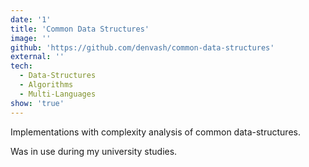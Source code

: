 ```yaml
---
date: '1'
title: 'Common Data Structures'
image: ''
github: 'https://github.com/denvash/common-data-structures'
external: ''
tech:
  - Data-Structures
  - Algorithms
  - Multi-Languages
show: 'true'
---
```


Implementations with complexity analysis of common data-structures.

Was in use during my university studies.
